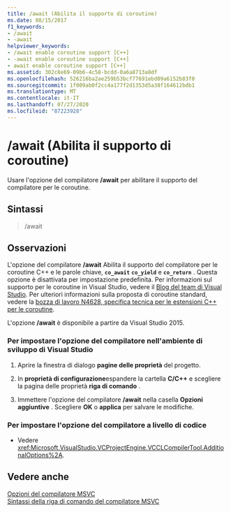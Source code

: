 ```yaml
---
title: /await (Abilita il supporto di coroutine)
ms.date: 08/15/2017
f1_keywords:
- /await
- -await
helpviewer_keywords:
- /await enable coroutine support [C++]
- -await enable coroutine support [C++]
- await enable coroutine support [C++]
ms.assetid: 302c8e69-09b6-4c58-bcdd-0a6a8713a8df
ms.openlocfilehash: 526216ba2ae259b53bcf77691ebd09a6152b83f0
ms.sourcegitcommit: 1f009ab0f2cc4a177f2d1353d5a38f164612bdb1
ms.translationtype: MT
ms.contentlocale: it-IT
ms.lasthandoff: 07/27/2020
ms.locfileid: "87223928"
---
```

# <a name="await-enable-coroutine-support"></a>/await (Abilita il supporto di coroutine)

Usare l'opzione del compilatore **/await** per abilitare il supporto del compilatore per le coroutine.

## <a name="syntax"></a>Sintassi

> /await

## <a name="remarks"></a>Osservazioni

L'opzione del compilatore **/await** Abilita il supporto del compilatore per le coroutine C++ e le parole chiave, **`co_await`** **`co_yield`** e **`co_return`** . Questa opzione è disattivata per impostazione predefinita. Per informazioni sul supporto per le coroutine in Visual Studio, vedere il [Blog del team di Visual Studio](https://devblogs.microsoft.com/cppblog/category/coroutine/). Per ulteriori informazioni sulla proposta di coroutine standard, vedere la [bozza di lavoro N4628, specifica tecnica per le estensioni C++ per le coroutine](https://wg21.link/n4628).

L'opzione **/await** è disponibile a partire da Visual Studio 2015.

### <a name="to-set-this-compiler-option-in-the-visual-studio-development-environment"></a>Per impostare l'opzione del compilatore nell'ambiente di sviluppo di Visual Studio

1. Aprire la finestra di dialogo **pagine delle proprietà** del progetto.

1. In **proprietà di configurazione**espandere la cartella **C/C++** e scegliere la pagina delle proprietà **riga di comando** .

1. Immettere l'opzione del compilatore **/await** nella casella **Opzioni aggiuntive** . Scegliere **OK** o **applica** per salvare le modifiche.

### <a name="to-set-this-compiler-option-programmatically"></a>Per impostare l'opzione del compilatore a livello di codice

- Vedere <xref:Microsoft.VisualStudio.VCProjectEngine.VCCLCompilerTool.AdditionalOptions%2A>.

## <a name="see-also"></a>Vedere anche

[Opzioni del compilatore MSVC](compiler-options.md)<br/>
[Sintassi della riga di comando del compilatore MSVC](compiler-command-line-syntax.md)
